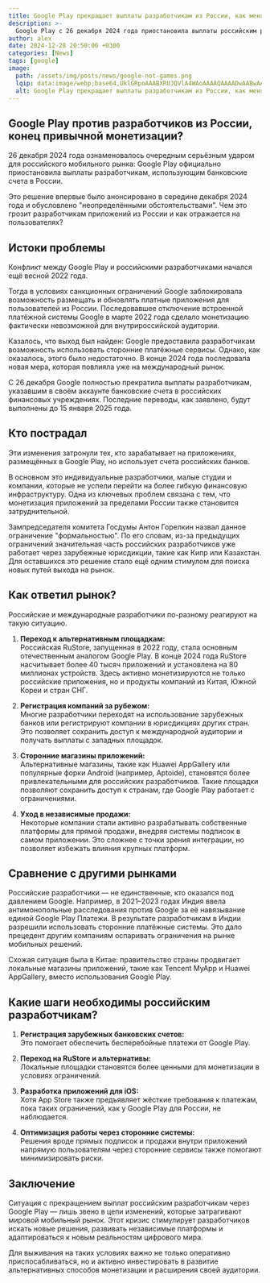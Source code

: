 ```yaml
---
title: Google Play прекращает выплаты разработчикам из России, как меняются правила игры
description: >-
  Google Play с 26 декабря 2024 года приостановила выплаты российским разработчикам, что изменило положение на рынке мобильных приложений. Какие шаги предпринимают разработчики, и какие альтернативы существуют для заработка? Рассказываем о ситуации и возможных выходах из кризиса.
author: alex
date: 2024-12-28 20:50:00 +0300
categories: [News]
tags: [google]
image:
  path: /assets/img/posts/news/google-not-games.png
  lqip: data:image/webp;base64,UklGRpoAAABXRUJQVlA4WAoAAAAQAAAADwAABwAAQUxQSDIAAAARL0AmbZurmr57yyIiqE8oiG0bejIYEQTgqiDA9vqnsUSI6H+oAERp2HZ65qP/VIAWAFZQOCBCAAAA8AEAnQEqEAAIAAVAfCWkAALp8sF8rgRgAP7o9FDvMCkMde9PK7euH5M1m6VWoDXf2FkP3BqV0ZYbO6NA/VFIAAAA
  alt: Google Play прекращает выплаты разработчикам из России, как меняются правила игры
---
```


## Google Play против разработчиков из России, конец привычной монетизации?

26 декабря 2024 года ознаменовалось очередным серьёзным ударом для российского мобильного рынка: Google Play официально приостановила выплаты разработчикам, использующим банковские счета в России. 

Это решение впервые было анонсировано в середине декабря 2024 года и обусловлено "неопределёнными обстоятельствами". Чем это грозит разработчикам приложений из России и как отражается на пользователях?

## Истоки проблемы

Конфликт между Google Play и российскими разработчиками начался ещё весной 2022 года. 

Тогда в условиях санкционных ограничений Google заблокировала возможность размещать и обновлять платные приложения для пользователей из России. Последовавшее отключение встроенной платёжной системы Google в марте 2022 года сделало монетизацию фактически невозможной для внутрироссийской аудитории.

Казалось, что выход был найден: Google предоставила разработчикам возможность использовать сторонние платёжные сервисы. Однако, как оказалось, этого было недостаточно. В конце 2024 года последовала новая мера, которая повлияла уже на международный рынок.

С 26 декабря Google полностью прекратила выплаты разработчикам, указавшим в своём аккаунте банковские счета в российских финансовых учреждениях. Последние переводы, как заявлено, будут выполнены до 15 января 2025 года.

## Кто пострадал

Эти изменения затронули тех, кто зарабатывает на приложениях, размещённых в Google Play, но использует счета российских банков. 

В основном это индивидуальные разработчики, малые студии и компании, которые не успели перейти на более гибкую финансовую инфраструктуру. Одна из ключевых проблем связана с тем, что монетизация приложений за пределами России также становится затруднительной.

Зампредседателя комитета Госдумы Антон Горелкин назвал данное ограничение "формальностью". По его словам, из-за предыдущих ограничений значительная часть российских разработчиков уже работает через зарубежные юрисдикции, такие как Кипр или Казахстан. Для оставшихся это решение стало ещё одним стимулом для поиска новых путей выхода на рынок.

## Как ответил рынок?

Российские и международные разработчики по-разному реагируют на такую ситуацию.

1. **Переход к альтернативным площадкам:**  
   Российская RuStore, запущенная в 2022 году, стала основным отечественным аналогом Google Play. В конце 2024 года RuStore насчитывает более 40 тысяч приложений и установлена на 80 миллионах устройств. Здесь активно монетизируются не только российские приложения, но и продукты компаний из Китая, Южной Кореи и стран СНГ.

2. **Регистрация компаний за рубежом:**  
   Многие разработчики переходят на использование зарубежных банков или регистрируют компании в юрисдикциях других стран. Это позволяет сохранить доступ к международной аудитории и получать выплаты с западных площадок.

3. **Сторонние магазины приложений:**  
   Альтернативные магазины, такие как Huawei AppGallery или популярные форки Android (например, Aptoide), становятся более привлекательными для российских разработчиков. Такие площадки позволяют сохранить доступ к странам, где Google Play работает с ограничениями.

4. **Уход в независимые продажи:**  
   Некоторые компании стали активно разрабатывать собственные платформы для прямой продажи, внедряя системы подписок в самом приложении. Это сложнее с точки зрения интеграции, но позволяет избежать влияния крупных платформ.

## Сравнение с другими рынками

Российские разработчики — не единственные, кто оказался под давлением Google. Например, в 2021–2023 годах Индия ввела антимонопольные расследования против Google за её навязывание единой Google Play Платежи. В результате разработчикам в Индии разрешили использовать сторонние платёжные системы. Это дало прецедент другим компаниям оспаривать ограничения на рынке мобильных решений.

Схожая ситуация была в Китае: правительство страны продвигает локальные магазины приложений, такие как Tencent MyApp и Huawei AppGallery, вместо использования Google Play.

## Какие шаги необходимы российским разработчикам?

1. **Регистрация зарубежных банковских счетов:**  
   Это помогает обеспечить бесперебойные платежи от Google Play.

2. **Переход на RuStore и альтернативы:**  
   Локальные площадки становятся более ценными для монетизации в условиях ограничений.

3. **Разработка приложений для iOS:**  
   Хотя App Store также предъявляет жёсткие требования к платежам, пока таких ограничений, как у Google Play для России, не наблюдается.

4. **Оптимизация работы через сторонние системы:**  
   Решения вроде прямых подписок и продажи внутри приложений напрямую пользователям через сторонние сервисы также помогают минимизировать риски.

## Заключение

Ситуация с прекращением выплат российским разработчикам через Google Play — лишь звено в цепи изменений, которые затрагивают мировой мобильный рынок. Этот кризис стимулирует разработчиков искать новые решения, развивать независимые платформы и адаптироваться к новым реальностям цифрового мира.

Для выживания на таких условиях важно не только оперативно приспосабливаться, но и активно инвестировать в развитие альтернативных способов монетизации и расширения своей аудитории.
